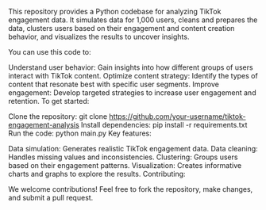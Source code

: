 This repository provides a Python codebase for analyzing TikTok engagement data. It simulates data for 1,000 users, cleans and prepares the data, clusters users based on their engagement and content creation behavior, and visualizes the results to uncover insights.

You can use this code to:

Understand user behavior: Gain insights into how different groups of users interact with TikTok content.
Optimize content strategy: Identify the types of content that resonate best with specific user segments.
Improve engagement: Develop targeted strategies to increase user engagement and retention.
To get started:

Clone the repository: git clone https://github.com/your-username/tiktok-engagement-analysis
Install dependencies: pip install -r requirements.txt
Run the code: python main.py
Key features:

Data simulation: Generates realistic TikTok engagement data.
Data cleaning: Handles missing values and inconsistencies.
Clustering: Groups users based on their engagement patterns.
Visualization: Creates informative charts and graphs to explore the results.
Contributing:

We welcome contributions! Feel free to fork the repository, make changes, and submit a pull request.
